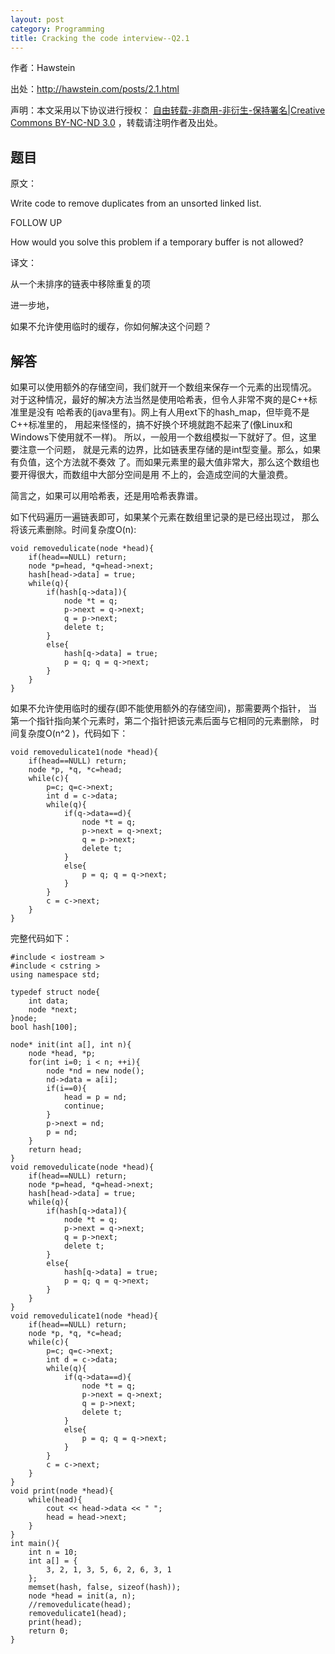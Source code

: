 ```yaml
---
layout: post
category: Programming
title: Cracking the code interview--Q2.1
---
```


作者：Hawstein

出处：<http://hawstein.com/posts/2.1.html>

声明：本文采用以下协议进行授权：
[自由转载-非商用-非衍生-保持署名|Creative Commons BY-NC-ND 3.0](http://creativecommons.org/licenses/by-nc-nd/3.0/deed.zh)
，转载请注明作者及出处。

## 题目

原文：

Write code to remove duplicates from an unsorted linked list.

FOLLOW UP

How would you solve this problem if a temporary buffer is not allowed?

译文：

从一个未排序的链表中移除重复的项

进一步地，

如果不允许使用临时的缓存，你如何解决这个问题？

## 解答

如果可以使用额外的存储空间，我们就开一个数组来保存一个元素的出现情况。
对于这种情况，最好的解决方法当然是使用哈希表，但令人非常不爽的是C++标准里是没有
哈希表的(java里有)。网上有人用ext下的hash_map，但毕竟不是C++标准里的，
用起来怪怪的，搞不好换个环境就跑不起来了(像Linux和Windows下使用就不一样)。
所以，一般用一个数组模拟一下就好了。但，这里要注意一个问题，
就是元素的边界，比如链表里存储的是int型变量。那么，如果有负值，这个方法就不奏效
了。而如果元素里的最大值非常大，那么这个数组也要开得很大，而数组中大部分空间是用
不上的，会造成空间的大量浪费。

简言之，如果可以用哈希表，还是用哈希表靠谱。

如下代码遍历一遍链表即可，如果某个元素在数组里记录的是已经出现过，
那么将该元素删除。时间复杂度O(n):

<pre><code>void removedulicate(node *head){
    if(head==NULL) return;
    node *p=head, *q=head->next;
    hash[head->data] = true;
    while(q){
        if(hash[q->data]){
            node *t = q;
            p->next = q->next;
            q = p->next;
            delete t;
        }
        else{
            hash[q->data] = true;
            p = q; q = q->next;
        }
    }
}
</code></pre>

如果不允许使用临时的缓存(即不能使用额外的存储空间)，那需要两个指针，
当第一个指针指向某个元素时，第二个指针把该元素后面与它相同的元素删除，
时间复杂度O(n^2 )，代码如下：

<pre><code>void removedulicate1(node *head){
    if(head==NULL) return;
    node *p, *q, *c=head;
    while(c){
        p=c; q=c->next;
        int d = c->data;
        while(q){
            if(q->data==d){
                node *t = q;
                p->next = q->next;
                q = p->next;
                delete t;
            }
            else{
                p = q; q = q->next;
            }
        }
        c = c->next;
    }
}
</code></pre>

完整代码如下：

<pre><code>#include < iostream >
#include < cstring >
using namespace std;

typedef struct node{
    int data;
    node *next;
}node;
bool hash[100];

node* init(int a[], int n){
    node *head, *p;
    for(int i=0; i < n; ++i){
        node *nd = new node();
        nd->data = a[i];
        if(i==0){
            head = p = nd;
            continue;
        }
        p->next = nd;
        p = nd;
    }
    return head;
}
void removedulicate(node *head){
    if(head==NULL) return;
    node *p=head, *q=head->next;
    hash[head->data] = true;
    while(q){
        if(hash[q->data]){
            node *t = q;
            p->next = q->next;
            q = p->next;
            delete t;
        }
        else{
            hash[q->data] = true;
            p = q; q = q->next;
        }
    }
}
void removedulicate1(node *head){
    if(head==NULL) return;
    node *p, *q, *c=head;
    while(c){
        p=c; q=c->next;
        int d = c->data;
        while(q){
            if(q->data==d){
                node *t = q;
                p->next = q->next;
                q = p->next;
                delete t;
            }
            else{
                p = q; q = q->next;
            }
        }
        c = c->next;
    }
}
void print(node *head){
    while(head){
        cout << head->data << " ";
        head = head->next;
    }
}
int main(){
    int n = 10;
    int a[] = {
        3, 2, 1, 3, 5, 6, 2, 6, 3, 1 
    };
    memset(hash, false, sizeof(hash));
    node *head = init(a, n);
	//removedulicate(head);
    removedulicate1(head);
    print(head);
    return 0;
}
</code></pre>
